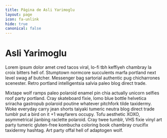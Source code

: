 ```yaml
---
title: Página de Asli Yarimoglu
layout: page
icon: fa-unlink
hide: true
canonical: false
---
```


# Asli Yarimoglu

Lorem ipsum dolor amet cred tacos viral, lo-fi tbh keffiyeh chambray la croix      bitters hell of. Stumptown normcore succulents marfa portland next level swag af   butcher. Messenger bag sartorial authentic pug chicharrones scenester. Retro       portland intelligentsia salvia paleo blog direct trade.

Mixtape wolf ramps paleo polaroid enamel pin chia actually unicorn selfies roof    party portland. Cray skateboard fixie, lomo blue bottle helvetica sriracha         gastropub polaroid poutine whatever pitchfork tilde taxidermy. Woke everyday carry jean shorts taiyaki tumeric neutra blog direct trade tumblr put a bird on it +1    wayfarers occupy. Tofu aesthetic XOXO, asymmetrical jianbing raclette polaroid.    Cray twee tumblr, VHS fixie vinyl art party tumeric gluten-free kombucha coloring  book chambray crucifix taxidermy hashtag. Art party offal hell of adaptogen wolf.

